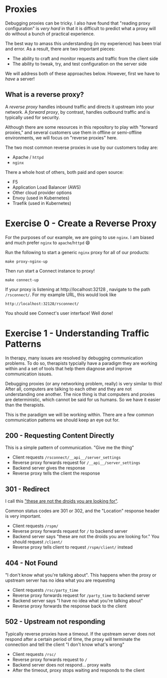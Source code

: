 # Proxies

Debugging proxies can be tricky. I also have found that "reading proxy
configuration" is _very hard_ in that it is difficult to predict what a proxy
will do without a bunch of practical experience.

The best way to amass this understanding (in my experience) has been trial and
error. As a result, there are two important pieces:

- The ability to craft and monitor requests and traffic from the client side
- The ability to tweak, try, and test configuration on the server side

We will address both of these approaches below. However, first we have to
_have_ a server!

## What is a reverse proxy?

A _reverse proxy_ handles inbound traffic and directs it upstream into your
network. A _forward proxy_, by contrast, handles outbound traffic and is
typically used for security.

Although there are some resources in this repository to play with "forward
proxies," and several customers use them in offline or semi-offline
environments, we will focus on "reverse proxies" here.

The two most common reverse proxies in use by our customers today are:

- Apache / `httpd`
- `nginx`

There a whole host of others, both paid and open source:

- F5
- Application Load Balancer (AWS)
- Other cloud provider options
- Envoy (used in Kubernetes)
- Traefik (used in Kubernetes)

# Exercise 0 - Create a Reverse Proxy

For the purposes of our example, we are going to use `nginx`. I am biased
and much prefer `nginx` to `apache`/`httpd` :smile:

Run the following to start a generic `nginx` proxy for all of our products:

```
make proxy-nginx-up
```

Then run start a Connect instance to proxy!

```
make connect-up
```

If your proxy is listening at http://localhost:32128 , navigate to the path
`/rsconnect/`.  For my example URL, this would look like

```
http://localhost:32128/rsconnect/
```

You should see Connect's user interface! Well done!

# Exercise 1 - Understanding Traffic Patterns

In therapy, many issues are resolved by debugging communication problems. To do
so, therapists typcially have a paradigm they are working within and a set of
tools that help them diagnose and improve communication issues.

Debugging proxies (or any networking problem, really) is very similar to this!
After all, computers are talking to each other and they are not understanding
one another. The nice thing is that computers and proxies are deterministic,
which cannot be said for us humans. So we have it easier than the therapists.

This is the paradigm we will be working within. There are a few common
communication patterns we should keep an eye out for.

## 200 - Requesting Content Directly

This is a simple pattern of communication. "Give me the thing"

- Client requests `/rsconnect/__api__/server_settings`
- Reverse proxy forwards request for `/__api__/server_settings`
- Backend server gives the response
- Reverse proxy tells the client the response

## 301 - Redirect

I call this ["these are not the droids you are looking for"]().

Common status codes are 301 or 302, and the "Location" response header is very important.

- Client requests `/rspm/`
- Reverse proxy forwards request for `/` to backend server
- Backend server says "these are not the droids you are looking for." You should request `/client/`
- Reverse proxy tells client to request `/rspm/client/` instead

## 404 - Not Found

"I don't know what you're talking about". This happens when the proxy or
upstream server has no idea what you are requesting

- Client requests `/rsc/party_time`
- Reverse proxy forwards request for `/party_time` to backend server
- Backend server says "I have no idea what you're talking about"
- Reverse proxy forwards the response back to the client

## 502 - Upstream not responding

Typically reverse proxies have a timeout. If the upstream server does not
respond after a certain period of time, the proxy will terminate the connection
and tell the client "I don't know what's wrong"

- Client requests `/rsc/`
- Reverse proxy forwards request to `/`
- Backend server does not respond... proxy waits
- After the timeout, proxy stops waiting and responds to the client


